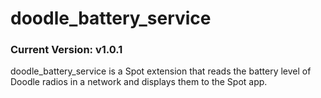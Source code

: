 # doodle_battery_service
### Current Version: v1.0.1

doodle_battery_service is a Spot extension that reads the battery level of Doodle radios in a network and displays them to the Spot app.

